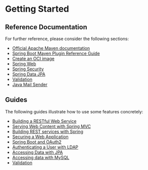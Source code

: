 # Getting Started

## Reference Documentation

For further reference, please consider the following sections:

- [Official Apache Maven documentation](https://maven.apache.org/guides/index.html)
- [Spring Boot Maven Plugin Reference Guide](https://docs.spring.io/spring-boot/docs/3.1.7/maven-plugin/reference/html/)
- [Create an OCI image](https://docs.spring.io/spring-boot/docs/3.1.7/maven-plugin/reference/html/#build-image)
- [Spring Web](https://docs.spring.io/spring-boot/docs/3.1.7/reference/htmlsingle/index.html#web)
- [Spring Security](https://docs.spring.io/spring-boot/docs/3.1.7/reference/htmlsingle/index.html#web.security)
- [Spring Data JPA](https://docs.spring.io/spring-boot/docs/3.1.7/reference/htmlsingle/index.html#data.sql.jpa-and-spring-data)
- [Validation](https://docs.spring.io/spring-boot/docs/3.1.7/reference/htmlsingle/index.html#io.validation)
- [Java Mail Sender](https://docs.spring.io/spring-boot/docs/3.1.7/reference/htmlsingle/index.html#io.email)

## Guides

The following guides illustrate how to use some features concretely:

- [Building a RESTful Web Service](https://spring.io/guides/gs/rest-service/)
- [Serving Web Content with Spring MVC](https://spring.io/guides/gs/serving-web-content/)
- [Building REST services with Spring](https://spring.io/guides/tutorials/rest/)
- [Securing a Web Application](https://spring.io/guides/gs/securing-web/)
- [Spring Boot and OAuth2](https://spring.io/guides/tutorials/spring-boot-oauth2/)
- [Authenticating a User with LDAP](https://spring.io/guides/gs/authenticating-ldap/)
- [Accessing Data with JPA](https://spring.io/guides/gs/accessing-data-jpa/)
- [Accessing data with MySQL](https://spring.io/guides/gs/accessing-data-mysql/)
- [Validation](https://spring.io/guides/gs/validating-form-input/)
